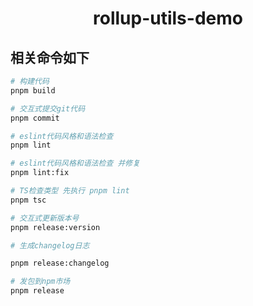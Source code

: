 <h1 align="center">
rollup-utils-demo
</h1>

## 相关命令如下

```sh
# 构建代码
pnpm build

# 交互式提交git代码
pnpm commit

# eslint代码风格和语法检查
pnpm lint

# eslint代码风格和语法检查 并修复
pnpm lint:fix

# TS检查类型 先执行 pnpm lint
pnpm tsc

# 交互式更新版本号
pnpm release:version

# 生成changelog日志

pnpm release:changelog

# 发包到npm市场
pnpm release
```
